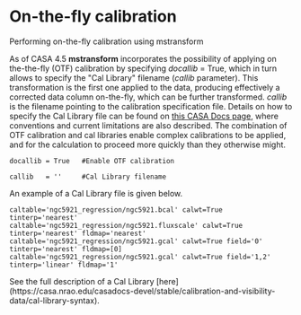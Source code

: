 

# On-the-fly calibration 

Performing on-the-fly calibration using mstransform

As of CASA 4.5 **mstransform** incorporates the possibility of applying on the-the-fly (OTF) calibration by specifying *docallib* = True, which in turn allows to specify the "Cal Library" filename (*callib* parameter). This transformation is the first one applied to the data, producing effectively a corrected data column on-the-fly, which can be further transformed. *callib* is the filename pointing to the calibration specification file. Details on how to specify the Cal Library file can be found on [this CASA Docs page](https://casa.nrao.edu/casadocs-devel/stable/calibration-and-visibility-data/cal-library-syntax), where conventions and current limitations are also described. The combination of OTF calibration and cal libraries enable complex calibrations to be applied, and for the calculation to proceed more quickly than they otherwise might.

```
docallib = True   #Enable OTF calibration

callib   = ''     #Cal Library filename
```

An example of a Cal Library file is given below.

    caltable='ngc5921_regression/ngc5921.bcal' calwt=True tinterp='nearest' 
    caltable='ngc5921_regression/ngc5921.fluxscale' calwt=True tinterp='nearest' fldmap='nearest' 
    caltable='ngc5921_regression/ngc5921.gcal' calwt=True field='0' tinterp='nearest' fldmap=[0] 
    caltable='ngc5921_regression/ngc5921.gcal' calwt=True field='1,2' tinterp='linear' fldmap='1' 

<div class="alert alert-info">
See the full description of a Cal Library [here](https://casa.nrao.edu/casadocs-devel/stable/calibration-and-visibility-data/cal-library-syntax).
</div>

